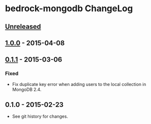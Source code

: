 # bedrock-mongodb ChangeLog

## [Unreleased]

## [1.0.0] - 2015-04-08

## [0.1.1] - 2015-03-06

### Fixed
- Fix duplicate key error when adding users to the local collection in
  MongoDB 2.4.

## 0.1.0 - 2015-02-23

- See git history for changes.

[Unreleased]: https://github.com/digitalbazaar/bedrock-mongodb/compare/1.0.0...HEAD
[1.0.0]: https://github.com/digitalbazaar/bedrock-mongodb/compare/0.1.1...1.0.0
[0.1.1]: https://github.com/digitalbazaar/bedrock-mongodb/compare/0.1.0...0.1.1
